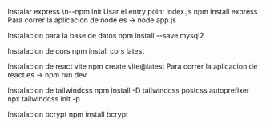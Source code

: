 Instalar express
  \n--npm init
  Usar el entry point index.js
  npm install express
  Para correr la aplicacion de node es -> node app.js 

Instalacion para la base de datos
npm install --save mysql2

Instalacion de cors
npm install cors latest

Instalacion de react vite
npm create vite@latest
Para correr la aplicacion de react es -> npm run dev

Instalacion de tailwindcss
npm install -D tailwindcss postcss autoprefixer
npx tailwindcss init -p

Instalacion bcrypt
npm install bcrypt
